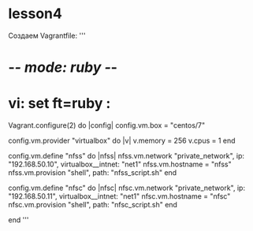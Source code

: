 # lesson4

Создаем Vagrantfile:
'''
# -*- mode: ruby -*-
# vi: set ft=ruby :

Vagrant.configure(2) do |config|
  config.vm.box = "centos/7"

  config.vm.provider "virtualbox" do |v|
    v.memory = 256
    v.cpus = 1
  end

  config.vm.define "nfss" do |nfss|
    nfss.vm.network "private_network", ip: "192.168.50.10", virtualbox__intnet: "net1"
    nfss.vm.hostname = "nfss"
    nfss.vm.provision "shell", path: "nfss_script.sh"
  end

  config.vm.define "nfsc" do |nfsc|
    nfsc.vm.network "private_network", ip: "192.168.50.11", virtualbox__intnet: "net1"
    nfsc.vm.hostname = "nfsc"
    nfsc.vm.provision "shell", path: "nfsc_script.sh"
  end

end
'''
